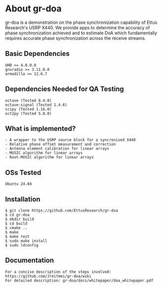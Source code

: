 # About gr-doa

gr-doa is a demonstration on the phase synchronization capability of Ettus Research's USRP X440. We provide apps to determine the accuracy of phase synchronization achieved and to estimate DoA which fundamentally requires accurate phase synchronization across the receive streams.

## Basic Dependencies

    UHD >= 4.8.0.0
    gnuradio >= 3.11.0.0
    armadillo >= 12.6.7

## Dependencies Needed for QA Testing

    octave (Tested 8.4.0)
    octave-signal (Tested 1.4.6)
    scipy (Tested 1.16.0)
    oct2py (Tested 5.8.0)

## What is implemented?

    - A wrapper to the USRP source block for a syncronised X440
    - Relative phase offset measurement and correction
    - Antenna element calibration for linear arrays
    - MUSIC algorithm for linear arrays
    - Root-MUSIC algorithm for linear arrays

## OSs Tested

    Ubuntu 24.04

## Installation

    $ git clone https://github.com/EttusResearch/gr-doa
    $ cd gr-doa
    $ mkdir build
    $ cd build
    $ cmake ..
    $ make
    $ make test
    $ sudo make install
    $ sudo ldconfig

## Documentation

    For a concise description of the steps involved: https://github.com/Jreitmei/gr-doa/wiki
    For detailed description: gr-doa/docs/whitepaper/doa_whitepaper.pdf
